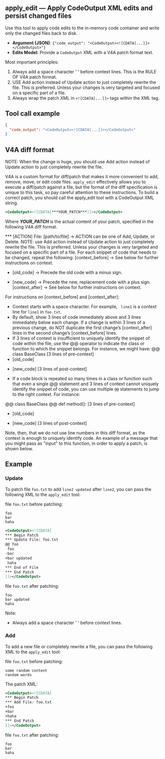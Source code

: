 ## apply_edit — Apply CodeOutput XML edits and persist changed files

Use this tool to apply code edits to the in-memory code container and write only the changed files back to disk.

- **Argument (JSON)**: `{"code_output": "<CodeOutput><![CDATA[...]]></CodeOutput>"}`
- **Edits Model**: Provide a `CodeOutput` XML with a V4A patch format text.

Most important principles:

1. Always add a space character ' ' before context lines. This is the RULE OF V4A patch format.
2. USE Add action instead of Update action to just completely rewrite the file. This is preferred. Unless your changes is very targeted and focused on a specific part of a file.
3. Always wrap the patch XML in `<![CDATA[...]]>` tags within the <CodeOutput> XML tag.

## Tool call example

```json
{
  "code_output": "<CodeOutput><![CDATA[...]]></CodeOutput>"
}
```

## V4A diff format

NOTE: When the change is huge, you should use Add action instead of Update action to just completely rewrite the file.

V4A is a custom format for diff/patch that makes it more convenient to add, remove, move, or edit code files. `apply_edit` effectively allows you to execute a diff/patch against a file, but the format of the diff specification is unique to this task, so pay careful attention to these instructions. To build a correct patch, you should call the apply_edit tool with a CodeOutput XML string.

```xml
<CodeOutput><![CDATA[***YOUR_PATCH***]]></CodeOutput>
```

Where ***YOUR_PATCH*** is the actual content of your patch, specified in the following V4A diff format.

*** [ACTION] File: [path/to/file] -> ACTION can be one of Add, Update, or Delete. NOTE: use Add action instead of Update action to just completely rewrite the file. This is preferred. Unless your changes is very targeted and focused on a specific part of a file.
For each snippet of code that needs to be changed, repeat the following:
[context_before] -> See below for further instructions on context.
- [old_code] -> Precede the old code with a minus sign.
+ [new_code] -> Precede the new, replacement code with a plus sign.
[context_after] -> See below for further instructions on context.

For instructions on [context_before] and [context_after]:
- Context starts with a space character. For example, ` line1` is a context line for `line1` in `foo.txt`.
- By default, show 3 lines of code immediately above and 3 lines immediately below each change. If a change is within 3 lines of a previous change, do NOT duplicate the first change’s [context_after] lines in the second change’s [context_before] lines.
- If 3 lines of context is insufficient to uniquely identify the snippet of code within the file, use the @@ operator to indicate the class or function to which the snippet belongs. For instance, we might have:
@@ class BaseClass
[3 lines of pre-context]
- [old_code]
+ [new_code]
[3 lines of post-context]

- If a code block is repeated so many times in a class or function such that even a single @@ statement and 3 lines of context cannot uniquely identify the snippet of code, you can use multiple `@@` statements to jump to the right context. For instance:

@@ class BaseClass
@@ 	def method():
[3 lines of pre-context]
- [old_code]
+ [new_code]
[3 lines of post-context]

Note, then, that we do not use line numbers in this diff format, as the context is enough to uniquely identify code. An example of a message that you might pass as "input" to this function, in order to apply a patch, is shown below.


## Example

### Update

To patch file `foo.txt` to add `line2 updated` after `line2`, you can pass the following XML to the `apply_edit` tool:

file `foo.txt` before patching:
```text
foo
bar
haha
```

```xml
<CodeOutput><![CDATA[
*** Begin Patch
*** Update File: foo.txt
@@ foo
 foo
-bar
+bar updated
 haha
*** End of File
*** End Patch
]]></CodeOutput>
```

file `foo.txt` after patching:
```text
foo
bar updated
haha
```

Note:
- Always add a space character ' ' before context lines.

### Add

To add a new file or completely rewrite a file, you can pass the following XML to the `apply_edit` tool:

file `foo.txt` before patching:

```text
some random content
random words
```

The patch XML:
```xml
<CodeOutput><![CDATA[
*** Begin Patch
*** Add File: foo.txt
+foo
+bar
+haha
*** End Patch
]]></CodeOutput>
```

file `foo.txt` after patching:
```text
foo
bar
haha
```
